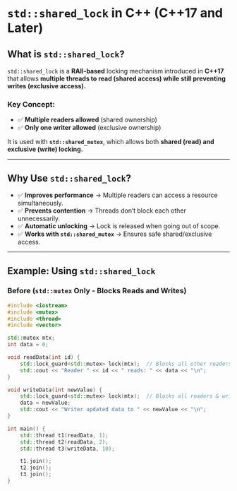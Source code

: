 # **`std::shared_lock` in C++ (C++17 and Later)**  

## **What is `std::shared_lock`?**  
`std::shared_lock` is a **RAII-based** locking mechanism introduced in **C++17** that allows **multiple threads to read (shared access) while still preventing writes (exclusive access).**  

### **Key Concept:**  
- ✅ **Multiple readers allowed** (shared ownership)  
- ✅ **Only one writer allowed** (exclusive ownership)  

It is used with **`std::shared_mutex`**, which allows both **shared (read) and exclusive (write) locking.**  

---

## **Why Use `std::shared_lock`?**
- ✅ **Improves performance** → Multiple readers can access a resource simultaneously.  
- ✅ **Prevents contention** → Threads don’t block each other unnecessarily.  
- ✅ **Automatic unlocking** → Lock is released when going out of scope.  
- ✅ **Works with `std::shared_mutex`** → Ensures safe shared/exclusive access.

---

## **Example: Using `std::shared_lock`**

### **Before (`std::mutex` Only - Blocks Reads and Writes)**  
```cpp
#include <iostream>
#include <mutex>
#include <thread>
#include <vector>

std::mutex mtx;
int data = 0;

void readData(int id) {
    std::lock_guard<std::mutex> lock(mtx);  // Blocks all other readers & writers
    std::cout << "Reader " << id << " reads: " << data << "\n";
}

void writeData(int newValue) {
    std::lock_guard<std::mutex> lock(mtx);  // Blocks all readers & writers
    data = newValue;
    std::cout << "Writer updated data to " << newValue << "\n";
}

int main() {
    std::thread t1(readData, 1);
    std::thread t2(readData, 2);
    std::thread t3(writeData, 10);

    t1.join();
    t2.join();
    t3.join();
}
```